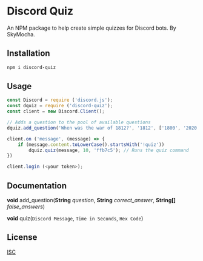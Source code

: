 # Discord Quiz

An NPM package to help create simple quizzes for Discord bots.
By SkyMocha.

## Installation


```bash
npm i discord-quiz
```

## Usage

```javascript
const Discord = require ('discord.js');
const dquiz = require ('discord-quiz');
const client = new Discord.Client();

// Adds a question to the pool of available questions
dquiz.add_question('When was the war of 1812?', '1812', ['1800', '2020', '777']);

client.on ('message', (message) => {
    if (message.content.toLowerCase().startsWith('!quiz'))
        dquiz.quiz(message, 10, 'ffb7c5'); // Runs the quiz command
}) 

client.login (<your token>);
```

## Documentation
**void** add_question(**String** *question*, **String** *correct_answer*, **String[]** *false_answers*)

**void** quiz(`Discord Message`, `Time in Seconds`, `Hex Code`)

## License
[ISC](https://choosealicense.com/licenses/isc/)